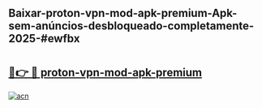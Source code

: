 ## Baixar-proton-vpn-mod-apk-premium-Apk-sem-anúncios-desbloqueado-completamente-2025-#ewfbx

# <h2><a href="https://ainizakaria.my?title=proton-vpn-mod-apk-premium&ref=20M">🔗👉 🔴 proton-vpn-mod-apk-premium</a></h2>

[![acn](https://github.com/user-attachments/assets/0f9c940e-d8b0-45ae-aac7-cd30a18b3e1c)](https://ainizakaria.my?title=proton-vpn-mod-apk-premium&ref=20M)

